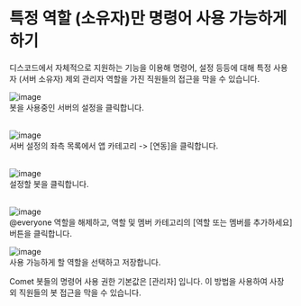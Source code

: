 # 특정 역할 (소유자)만 명령어 사용 가능하게 하기

디스코드에서 자체적으로 지원하는 기능을 이용해 명령어, 설정 등등에 대해 
특정 사용자 (서버 소유자) 제외 관리자 역할을 가진 직원들의 접근을 막을 수 있습니다.

![image](https://github.com/user-attachments/assets/b5c1bc8d-7dfb-4525-a67f-3453fe36ff9e)<br>
봇을 사용중인 서버의 설정을 클릭합니다.<br><br>

![image](https://github.com/user-attachments/assets/20975505-0173-4706-9cca-ad88f4bf9f4e)<br>
서버 설정의 좌측 목록에서 앱 카테고리 -> [연동]을 클릭합니다.<br><br>

![image](https://github.com/user-attachments/assets/3db0dd8a-d645-4736-b6af-f70f775e2ae7)<br>
설정할 봇을 클릭합니다.<br><br>

![image](https://github.com/user-attachments/assets/4846ce51-b901-4770-8998-17e13d8f4d29)<br>
@everyone 역할을 해제하고, 역할 및 멤버 카테고리의 [역할 또는 멤버를 추가하세요] 버튼을 클릭합니다.

![image](https://github.com/user-attachments/assets/cb4d0c0d-a273-48ce-9ed5-cb4cb8988ef8)<br>
사용 가능하게 할 역할을 선택하고 저장합니다.

Comet 봇들의 명령어 사용 권한 기본값은 [관리자] 입니다.
이 방법을 사용하여 사장 외 직원들의 봇 접근을 막을 수 있습니다.
